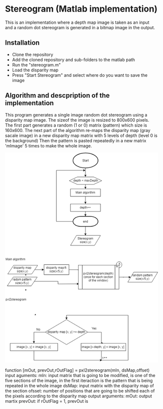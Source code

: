 # Stereogram (Matlab implementation)
This is an implementation where a depth map image is taken as an input and a random dot stereogram is generated in a bitmap image in the output.

## Installation
- Clone the repository 
- Add the cloned repository and sub-folders to the matlab path
- Run the "stereogram.m"
- Load the disparity map
- Press "Start Stereogram" and select where do you want to save the image


## Algorithm and descpription of the implementation
This program generates a single image random dot stereogram using a disparity map image. The sizeof the image is resized to 800x600 pixels.
The first part generates a random (1 or 0) matrix (pattern) which size is 160x600.
The next part of the algorithm re-maps the disparity map (gray sacale image) in a new disparity map matrix with 5 levels of depth (level 0 is the background)
Then the pattern is pasted repeatedly in a new matrix 'mImage' 5 times to make the whole image.

<p align="center"> 
<img src="flowdiagram.png">
</p>

function [mOut, prevOut,rOutFlag] = pxl2stereogram(mIn, dsMap,offset)
input aguments:
	mIn: input matrix that is going to be modified, is one of the five sections of the image, in the first iteraction is the pattern that is being repeated in the whole image
	dsMap: input matrix with the disparity map of the section
	ofsset: number of positions that are going to be shifted each of the pixels according to the disparity map
output arguments:
	mOut: output martix 
	prevOut: if rOutFlag = 1, prevOut is 